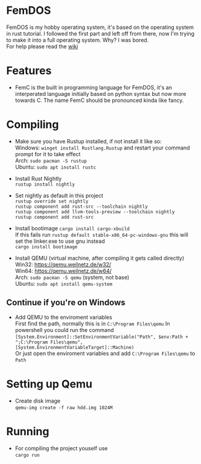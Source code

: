 # FemDOS
FemDOS is my hobby operating system, it's based on the operating system in rust tutorial. I followed the first part and left off from there, now I'm trying to make it into a full operating system. Why? I was bored.  
For help please read the [wiki](https://github.com/CharliVanNood/FemDOS/wiki)

# Features
- FemC is the built in programming language for FemDOS, it's an interperated language initially based on python syntax but now more towards C. The name FemC should be pronounced kinda like fancy.

# Compiling
- Make sure you have Rustup installed, if not install it like so:  
Windows: `winget install Rustlang.Rustup` and restart your command prompt for it to take effect  
Arch: `sudo pacman -S rustup`  
Ubuntu: `sudo apt install rustc`  
- Install Rust Nightly  
`rustup install nightly`
- Set nightly as default in this project  
`rustup override set nightly`  
`rustup component add rust-src --toolchain nightly`  
`rustup component add llvm-tools-preview --toolchain nightly`  
`rustup component add rust-src`  
- Install bootimage
`cargo install cargo-xbuild`  
If this fails run `rustup default stable-x86_64-pc-windows-gnu` this will set the linker.exe to use gnu instead  
`cargo install bootimage`  

- Install QEMU (virtual machine, after compiling it gets called directly)  
Win32: https://qemu.weilnetz.de/w32/  
Win64: https://qemu.weilnetz.de/w64/  
Arch: `sudo pacman -S qemu` (system, not base)  
Ubuntu: `sudo apt install qemu-system`  

## Continue if you're on Windows
- Add QEMU to the enviroment variables  
First find the path, normally this is in `C:\Program Files\qemu`
In powershell you could run the command `[System.Environment]::SetEnvironmentVariable("Path", $env:Path + ";C:\Program Files\qemu", [System.EnvironmentVariableTarget]::Machine)`  
Or just open the enviroment variables and add `C:\Program Files\qemu` to `Path`

# Setting up Qemu
- Create disk image  
`qemu-img create -f raw hdd.img 1024M`

# Running
- For compiling the project youself use  
`cargo run`  
